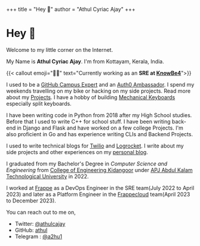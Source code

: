 +++
title = "Hey 👋"
author = "Athul Cyriac Ajay"
+++

# Hey 👋

Welcome to my little corner on the Internet.

My Name is **Athul Cyriac Ajay**. I'm from Kottayam, Kerala, India. 

{{< callout emoji="👨‍💻" text="Currently working as an **SRE at [KnowBe4](https://knowbe4.com)**">}}

I used to be a [GitHub Campus Expert](https://githubcampus.expert/athul) and an [Auth0 Ambassador](https://auth0.com/ambassador-program). I spend my weekends travelling on my bike or hacking on my side projects. Read more about my [Projects](/projects). I have a hobby of building [Mechanical Keyboards](https://www.reddit.com/r/MechanicalKeyboards/) especially split keyboards.

I have been writing code in Python from 2018 after my High School studies. Before that I used to write C++ for school stuff. I have been writing back-end in Django and Flask and have worked on a few college Projects. I'm also proficient in Go and has experience writing CLIs and Backend Projects.

I used to write technical blogs for [Twilio](https://www.twilio.com/blog/author/aajay) and [Logrocket](https://blog.logrocket.com/author/athulcyriac/). I write about my side projects and other experiences on my [personal blog](/blog).

I graduated from my Bachelor's Degree in _Computer Science and Engineering_ from [College of Engineering Kidangoor](https://ce-kgr.org) under [APJ Abdul Kalam Technological University](https://ktu.edu.in) in 2022. 

I worked at [Frappe](https://frappe.io) as a DevOps Engineer in the SRE team(July 2022 to April 2023) and later as a Platform Engineer in the [Frappecloud](frappecloud.com) team(April 2023 to December 2023).

You can reach out to me on,

- Twitter: [@athulcajay](https://twitter.com/athul)
- GitHub: [athul](https://github.com/athul)
- Telegram : [@a2hu1](https://t.me/a2hu1)
